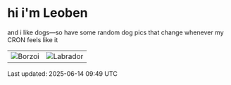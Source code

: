 # hi i'm Leoben

and i like dogs—so have some random dog pics that change whenever my CRON feels like it

|  |  |
|--------|----------|
| ![Borzoi](https://random-dog-vercel.vercel.app/api/random-borzoi?v=1749894576) | ![Labrador](https://random-dog-vercel.vercel.app/api/random-labrador?v=1749894576) |

Last updated: 2025-06-14 09:49 UTC
